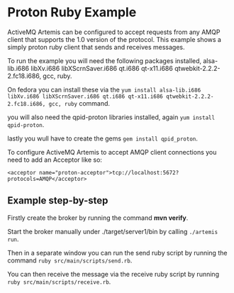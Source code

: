 # Proton Ruby Example

ActiveMQ Artemis can be configured to accept requests from any AMQP client that supports the 1.0 version of the protocol. This example shows a simply proton ruby client that sends and receives messages.

To run the example you will need the following packages installed, alsa-lib.i686 libXv.i686 libXScrnSaver.i686 qt.i686 qt-x11.i686 qtwebkit-2.2.2-2.fc18.i686, gcc, ruby.

On fedora you can install these via the `yum install alsa-lib.i686 libXv.i686 libXScrnSaver.i686 qt.i686 qt-x11.i686 qtwebkit-2.2.2-2.fc18.i686, gcc, ruby` command.

you will also need the qpid-proton libraries installed, again `yum install qpid-proton`.

lastly you wull have to create the gems `gem install qpid_proton`.

To configure ActiveMQ Artemis to accept AMQP client connections you need to add an Acceptor like so:

    <acceptor name="proton-acceptor">tcp://localhost:5672?protocols=AMQP</acceptor>

## Example step-by-step

Firstly create the broker by running the command **mvn verify**.

Start the broker manually under ./target/server1/bin by calling `./artemis run`.

Then in a separate window you can run the send ruby script by running the command `ruby src/main/scripts/send.rb`.

You can then receive the message via the receive ruby script by running `ruby src/main/scripts/receive.rb`.